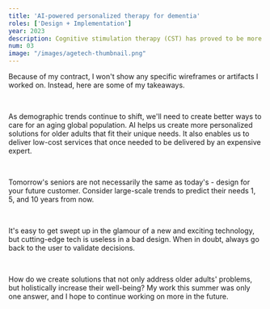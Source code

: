```yaml
---
title: 'AI-powered personalized therapy for dementia'
roles: ['Design + Implementation']
year: 2023
description: Cognitive stimulation therapy (CST) has proved to be more efficient than drug therapies in treating mild/moderate dementia in older adults. How can we use AI to make CST more personalized and accessible? An internship in the summer of 2023 at a stealth agetech startup.
num: 03
image: "/images/agetech-thumbnail.png"
---
```


Because of my contract, I won't show any specific wireframes or artifacts I worked on. Instead, here are some of my takeaways.

&nbsp;

As demographic trends continue to shift, we'll need to create better ways to care for an aging global population. AI helps us create more personalized solutions for older adults that fit their unique needs. It also enables us to deliver low-cost services that once needed to be delivered by an expensive expert. 

&nbsp;

Tomorrow's seniors are not necessarily the same as today's - design for your future customer. Consider large-scale trends to predict their needs 1, 5, and 10 years from now.

&nbsp;

It's easy to get swept up in the glamour of a new and exciting technology, but cutting-edge tech is useless in a bad design. When in doubt, always go back to the user to validate decisions.

&nbsp;

How do we create solutions that not only address older adults' problems, but holistically increase their well-being? My work this summer was only one answer, and I hope to continue working on more in the future.